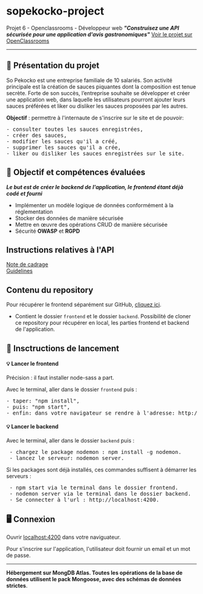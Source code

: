 # sopekocko-project
Projet 6 - Openclassrooms - Développeur web 
<em><strong>"Construisez une API sécurisée pour une application d'avis gastronomiques"</strong></em>
  [Voir le projet sur OpenClassrooms](https://openclassrooms.com/fr/projects/676/assignment)
<hr>

<h2>📌 Présentation du projet</h2>

<p>So Pekocko est une entreprise familiale de 10 salariés.
Son activité principale est la création de sauces piquantes dont la composition est tenue secrète.
Forte de son succès, l’entreprise souhaite se développer et créer une application web, dans laquelle les utilisateurs pourront ajouter leurs sauces préférées et liker ou disliker les sauces proposées par les autres.

  <strong>Objectif</strong> : permettre à l'internaute de s'inscrire sur le site et de pouvoir:

 <pre>
- consulter toutes les sauces enregistrées,
- créer des sauces,
- modifier les sauces qu'il a créé,
- supprimer les sauces qu'il a crée,
- liker ou disliker les sauces enregistrées sur le site.
</pre>

<h2>🏅 Objectif et compétences évaluées</h2>

<p><em><strong>Le but est de créer le backend de l'application, le frontend étant déjà codé et fourni</strong></em></p>

<ul>
  <li>Implémenter un modèle logique de données conformément à la réglementation</li>
  <li>Stocker des données de manière sécurisée</li>
  <li>Mettre en œuvre des opérations CRUD de manière sécurisée</li>
  <li>Sécurité <strong>OWASP</strong> et <strong>RGPD</strong></li>
</ul>

<h2>Instructions relatives à l'API</h2>

[Note de cadrage](https://s3.eu-west-1.amazonaws.com/course.oc-static.com/projects/DWJ_FR_P6/P6_Note%20de%20cadrage%20So%20Pekocko_V3.pdf)<br>
[Guidelines](https://s3-eu-west-1.amazonaws.com/course.oc-static.com/projects/DWJ_FR_P6/Guidelines+API.pdf)


<h2>Contenu du repository</h2>

Pour récupérer le frontend séparément sur GitHub, [cliquez ici](https://github.com/OpenClassrooms-Student-Center/dwj-projet6).


<ul>
  <li>Contient le dossier <code>frontend</code> et le dossier <code>backend</code>. Possibilité de cloner ce repository pour récupérer en local, les parties frontend et backend de l'application.</li>
</ul>

<h2>🔨 Insctructions de lancement</h2>

<h4>💡 Lancer le frontend</h4>

Précision : il faut installer node-sass a part.

Avec le terminal, aller dans le dossier <code>frontend</code> puis :

<pre>
- taper: "npm install",
- puis: "npm start",
- enfin: dans votre navigateur se rendre à l'adresse: http://localhost:4200 
</pre>

<h4>💡 Lancer le backend</h4>

Avec le terminal, aller dans le dossier <code>backend</code> puis :

<pre>
 - chargez le package nodemon : npm install -g nodemon.
 - lancez le serveur: nodemon server.
</pre>

Si les packages sont déjà installés, ces commandes suffisent à démarrer les serveurs :

<pre>
 - npm start via le terminal dans le dossier frontend.
 - nodemon server via le terminal dans le dossier backend.
 - Se connecter à l'url : http://localhost:4200.
</pre>

<h2>🖥 Connexion</h2>

Ouvrir [localhost:4200](https://localhost:4200) dans votre naviguateur.

Pour s'inscrire sur l'application, l'utilisateur doit fournir un email et un mot de passe.

<hr>

<p><strong>Hébergement sur MongDB Atlas. Toutes les opérations de la base de données utilisent le pack Mongoose, avec des schémas de données strictes</strong>.</p>

